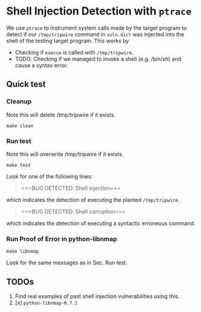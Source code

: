 # Shell Injection Detection with `ptrace`

We use `ptrace` to instrument system calls made by the target program to detect
if our `/tmp/tripwire` command in `vuln.dict` was injected into the shell of
the testing target program. This works by

- Checking if `execve` is called with `/tmp/tripwire`.
- TODO: Checking if we managed to invoke a shell (e.g. /bin/sh) and cause a
  syntax error.

## Quick test

### Cleanup
Note this will delete /tmp/tripwire if it exists.
```shell
make clean
```

### Run test
Note this will overwrite /tmp/tripwire if it exists.
```shell
make test
```

Look for one of the following lines:

> ===BUG DETECTED: Shell injection===

which indicates the detection of executing the planted `/tmp/tripwire`.


> ===BUG DETECTED: Shell corruption===

which indicates the detection of executing a syntactic erroneous command.


### Run Proof of Error in python-libnmap
```shell
make libnmap
```
Look for the same messages as in Sec. Run test.

## TODOs
1. Find real examples of past shell injection vulnerabilities using this.
  1. [x] `python-libnmap-0.7.2`

